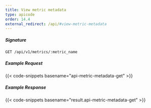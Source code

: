 ```yaml
---
title: View metric metadata
type: apicode
order: 14.4
external_redirect: /api/#view-metric-metadata
---
```


##### Signature
`GET /api/v1/metrics/:metric_name`
##### Example Request
{{< code-snippets basename="api-metric-metadata-get" >}}
##### Example Response
{{< code-snippets basename="result.api-metric-metadata-get" >}}